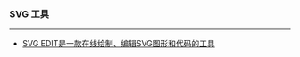 ### SVG 工具

---

- [SVG EDIT是一款在线绘制、编辑SVG图形和代码的工具](http://svg-edit.googlecode.com/svn/branches/stable/editor/svg-editor.html)
